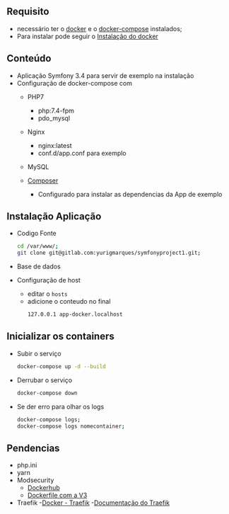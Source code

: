 ## Requisito
  - necessário ter o [docker](https://docs.docker.com/install/linux/docker-ce/centos/) e o [docker-compose](https://github.com/docker/compose/) instalados;
  - Para instalar pode seguir o [Instalação do docker](./instalação_docker.md)

## Conteúdo
  - Aplicação Symfony 3.4 para servir de exemplo na instalação
  - Configuração de docker-compose com
    - PHP7
        - php:7.4-fpm
        - pdo_mysql
    - Nginx
        - nginx:latest
        - conf.d/app.conf para exemplo
    - MySQL 

    - [Composer](https://getcomposer.org/)
        - Configurado para instalar as dependencias da App de exemplo


## Instalação Aplicação
  - Codigo Fonte
    ```bash
    cd /var/www/;
    git clone git@gitlab.com:yurigmarques/symfonyproject1.git;
    ```
  - Base de dados
    

  - Configuração de host
    - editar o `hosts`
    - adicione o conteudo no final
      ```bash
      127.0.0.1 app-docker.localhost
      ```

## Inicializar os containers
  - Subir o serviço
      ```bash
      docker-compose up -d --build
      ```
  - Derrubar o serviço 
      ```bash
      docker-compose down
      ```
  - Se der erro para olhar os logs
      ```bash
      docker-compose logs;
      docker-compose logs nomecontainer;
      ```


## Pendencias
  - php.ini
  - yarn
  - Modsecurity
    - [Dockerhub](https://hub.docker.com/r/owasp/modsecurity)
    - [Dockerfile com a V3](https://github.com/coreruleset/modsecurity-docker/blob/master/v3-nginx/Dockerfile)
  - Traefik
    -[Docker - Traefik](https://docs.traefik.io/v1.7/configuration/backends/docker)
    -[Documentação do Traefik](https://docs.traefik.io/v1.7/#1-launch-traefik-tell-it-to-listen-to-docker)
